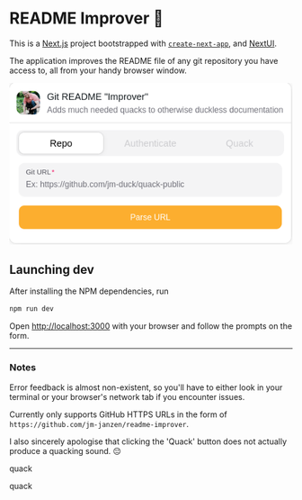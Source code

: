 # README Improver 🦆

This is a [Next.js](https://nextjs.org) project bootstrapped with [`create-next-app`](https://nextjs.org/docs/app/api-reference/cli/create-next-app), and [NextUI](https://nextui.org/).

The application improves the README file of any git repository you have access to, all from your handy browser window.

![A single-input form with the tabs 'Repo', 'Authenticate', and 'Quack'](./public/example.png 'Landing page')

## Launching dev

After installing the NPM dependencies, run

```bash
npm run dev
```

Open [http://localhost:3000](http://localhost:3000) with your browser and follow the prompts on the form.

---

### Notes

Error feedback is almost non-existent, so you'll have to either look in your terminal or your browser's network tab if you encounter issues.

Currently only supports GitHub HTTPS URLs in the form of `https://github.com/jm-janzen/readme-improver`.

I also sincerely apologise that clicking the 'Quack' button does not actually produce a quacking sound. 😔


quack

quack
